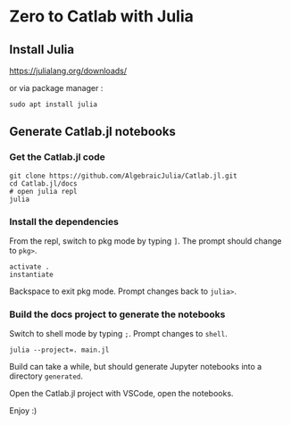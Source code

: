 # Zero to Catlab with Julia

## Install Julia

https://julialang.org/downloads/

or via package manager :
```
sudo apt install julia
```

## Generate Catlab.jl notebooks

### Get the Catlab.jl code

```shell
git clone https://github.com/AlgebraicJulia/Catlab.jl.git
cd Catlab.jl/docs
# open julia repl
julia
```

### Install the dependencies

From the repl, switch to pkg mode by typing `]`. The prompt should change to `pkg>`.
```
activate .
instantiate
```
Backspace to exit pkg mode. Prompt changes back to `julia>`.

### Build the docs project to generate the notebooks

Switch to shell mode by typing `;`. Prompt changes to `shell`.
```shell
julia --project=. main.jl
```
Build can take a while, but should generate Jupyter notebooks into a directory `generated`. 

Open the Catlab.jl project with VSCode, open the notebooks.

Enjoy :)